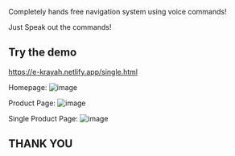 Completely hands free navigation system using voice commands!

Just Speak out the commands!



Try the demo 
--
https://e-krayah.netlify.app/single.html

Homepage:
![image](https://user-images.githubusercontent.com/62281874/182448911-5099131a-90d7-4175-8a3c-4cf5724592f8.png)

Product Page:
![image](https://user-images.githubusercontent.com/62281874/182449286-e82bcf3d-c0c6-46ec-bd5b-33b771a5a7f6.png)

Single Product Page:
![image](https://user-images.githubusercontent.com/62281874/182449407-02865cd2-f9d0-4416-a091-4dcea674ddcb.png)


THANK YOU
--
